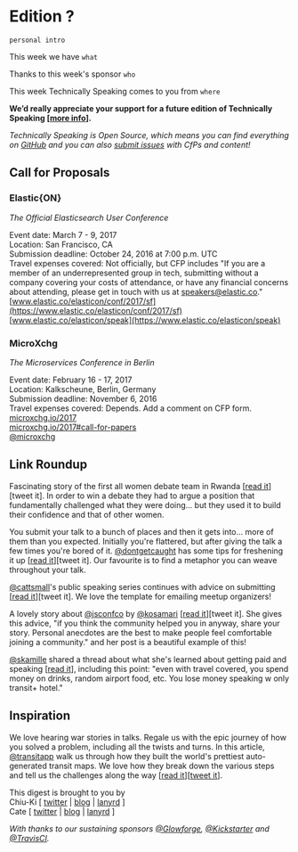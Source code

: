 # Edition ?

`personal intro`

This week we have `what`

Thanks to this week's sponsor `who`

This week Technically Speaking comes to you from `where`

**We’d really appreciate your support for a future edition of Technically Speaking [[more info](http://www.techspeak.email/sponsorship/)].**  

*Technically Speaking is Open Source, which means you can find everything on [GitHub](https://github.com/catehstn/technically-speaking/) and you can also [submit issues](https://github.com/catehstn/technically-speaking/issues/new) with CfPs and content!*  

## Call for Proposals

### Elastic{ON}
*The Official Elasticsearch User Conference* 
 
Event date: March 7 - 9, 2017  
Location: San Francisco, CA  
Submission deadline: October 24, 2016 at 7:00 p.m. UTC  
Travel expenses covered: Not officially, but CFP includes "If you are a member of an underrepresented group in tech, submitting without a company covering your costs of attendance, or have any financial concerns about attending, please get in touch with us at speakers@elastic.co."  
[www.elastic.co/elasticon/conf/2017/sf](https://www.elastic.co/elasticon/conf/2017/sf)  
[www.elastic.co/elasticon/speak](https://www.elastic.co/elasticon/speak)  


### MicroXchg
*The Microservices Conference in Berlin*
 
Event date: February 16 - 17, 2017  
Location: Kalkscheune, Berlin, Germany  
Submission deadline: November 6, 2016  
Travel expenses covered: Depends. Add a comment on CFP form.  
[microxchg.io/2017](http://microxchg.io/2017/index.html)  
[microxchg.io/2017#call-for-papers](http://microxchg.io/2017/index.html#call-for-papers)  
[@microxchg](https://twitter.com/@microxchg)


## Link Roundup

Fascinating story of the first all women debate team in Rwanda [[read it](http://www.npr.org/sections/goatsandsoda/2016/07/29/487360094/invisibilia-no-one-thought-this-all-womans-debate-team-could-crush-it?utm_medium=RSS&utm_campaign=gregorywarner)][tweet it]. In order to win a debate they had to argue a position that fundamentally challenged what they were doing... but they used it to build their confidence and that of other women.

You submit your talk to a bunch of places and then it gets into... more of them than you expected. Initially you're flattered, but after giving the talk a few times you're bored of it. [@dontgetcaught](http://twitter.com/dontgetcaught) has some tips for freshening it up [[read it](http://eloquentwoman.blogspot.com/2016/10/what-if-speaker-is-bored-5-solutions.html)][tweet it]. Our favourite is to find a metaphor you can weave throughout your talk.

[@cattsmall](http://twitter.com/cattsmall)'s public speaking series continues with advice on submitting [[read it](https://medium.com/@cattsmall/how-to-become-a-public-speaker-in-1-year-step-6-submit-proposals-7085cba866aa#.yiw6epuql)][tweet it]. We love the template for emailing meetup organizers!

A lovely story about [@jsconfco](http://twitter.com/jsconfco) by [@kosamari](http://twitter.com/kosamari) [[read it](https://medium.com/@kosamari/well-planed-and-hard-worked-coincidence-in-colombia-7d49b67cd9b8#.bm4q7osbz)][tweet it]. She gives this advice, "if you think the community helped you in anyway, share your story. Personal anecdotes are the best to make people feel comfortable joining a community." and her post is a beautiful example of this!

[@skamille](http://twitter.com/skamille) shared a thread about what she's learned about getting paid and speaking [[read it](https://twitter.com/skamille/status/784112300621979648)], including this point: "even with travel covered, you spend money on drinks, random airport food, etc. You lose money speaking w only transit+ hotel."

## Inspiration

We love hearing war stories in talks. Regale us with the epic journey of how you solved a problem, including all the twists and turns. In this article, [@transitapp](https://twitter.com/transitapp) walk us through how they built the world's prettiest auto-generated transit maps. We love how they break down the various steps and tell us the challenges along the way [[read it](https://medium.com/transit-app/how-we-built-the-worlds-prettiest-auto-generated-transit-maps-12d0c6fa502f)][[tweet it](https://twitter.com/home?status=How%20We%20Built%20the%20World's%20Prettiest%20Auto-Generated%20Transit%20Maps%20by%20%40transitapp%20https%3A//medium.com/transit-app/how-we-built-the-worlds-prettiest-auto-generated-transit-maps-12d0c6fa502f%20via%20%40techspeakdigest)].  


This digest is brought to you by  
Chiu-Ki [ [twitter](https://twitter.com/chiuki) | [blog](http://blog.sqisland.com/) | [lanyrd](http://lanyrd.com/profile/chiuki/) ]  
Cate [ [twitter](https://twitter.com/catehstn) | [blog](http://www.catehuston.com/blog/) | [lanyrd](http://lanyrd.com/profile/catehstn/) ]

*With thanks to our sustaining sponsors [@Glowforge](http://twitter.com/glowforge), [@Kickstarter](http://twitter.com/kickstarter) and [@TravisCI](http://twitter.com/travisci).*
